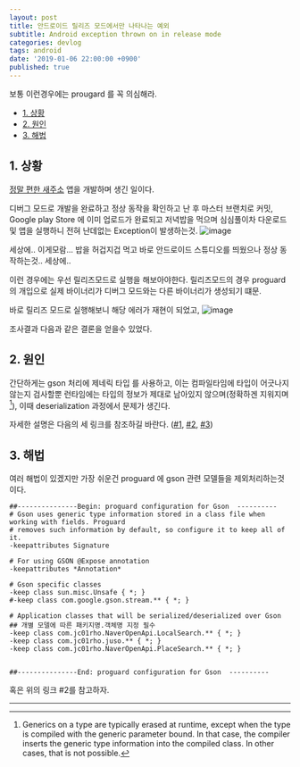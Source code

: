 ```yaml
---
layout: post
title: 안드로이드 릴리즈 모드에서만 나타나는 예외 
subtitle: Android exception thrown on in release mode
categories: devlog
tags: android
date: '2019-01-06 22:00:00 +0900'
published: true
---
```




보통 이런경우에는 prougard 를 꼭 의심해라.

<!-- TOC -->

- [1. 상황](#1-상황)
- [2. 원인](#2-원인)
- [3. 해법](#3-해법)

<!-- /TOC -->


## 1. 상황
[정말 편한 새주소](https://play.google.com/store/apps/details?id=com.jc01rho.juso) 앱을 개발하며 생긴 일이다.  

디버그 모드로 개발을 완료하고 정상 동작을 확인하고 난 후 마스터 브랜치로 커밋, Google play Store 에 이미 업로드가 완료되고 저녁밥을 먹으며 심심풀이차 다운로드 및 앱을 실행하니 전혀 난데없는 Exception이 발생하는것.
![image](https://user-images.githubusercontent.com/4989674/50735898-f87cc980-11f8-11e9-8a52-200ce157eaac.png)

세상에.. 이게모람... 밥을 허겁지겁 먹고 바로 안드로이드 스튜디오를 띄웠으나 정상 동작하는것.. 세상에..

이런 경우에는 우선 릴리즈모드로 실행을 해보아야한다. 릴리즈모드의 경우 proguard의 개입으로 실제 바이너리가 디버그 모드와는 다른 바이너리가 생성되기 떄문.

바로 릴리즈 모드로 실행해보니 해당 에러가 재현이 되었고,
![image](https://user-images.githubusercontent.com/4989674/50735958-adaf8180-11f9-11e9-86bc-b463dacc1982.png)

조사결과 다음과 같은 결론을 얻을수 있었다.

## 2. 원인

간단하게는 gson 처리에 제네릭 타입 <T>를 사용하고, 이는 컴파일타임에 타입이 어긋나지 않는지 검사할뿐 런타임에는 타입의 정보가 제대로 남아있지 않으며(정확하겐 지워지며[^1]), 이때 deserialization 과정에서 문제가 생긴다.

자세한 설명은 다음의 세 링크를 참조하길 바란다. ([#1](https://stackoverflow.com/questions/27253555/com-google-gson-internal-linkedtreemap-cannot-be-cast-to-my-class), [#2](https://stackoverflow.com/questions/27253555/com-google-gson-internal-linkedtreemap-cannot-be-cast-to-my-class), [#3](https://stackoverflow.com/questions/27253555/com-google-gson-internal-linkedtreemap-cannot-be-cast-to-my-class))




## 3. 해법
여러 해법이 있겠지만 가장 쉬운건 proguard 에 gson 관련 모델들을 제외처리하는것이다.
```
##---------------Begin: proguard configuration for Gson  ----------
# Gson uses generic type information stored in a class file when working with fields. Proguard
# removes such information by default, so configure it to keep all of it.
-keepattributes Signature

# For using GSON @Expose annotation
-keepattributes *Annotation*

# Gson specific classes
-keep class sun.misc.Unsafe { *; }
#-keep class com.google.gson.stream.** { *; }

# Application classes that will be serialized/deserialized over Gson
## 개별 모델에 따른 패키지명.객체명 지정 필수
-keep class com.jc01rho.NaverOpenApi.LocalSearch.** { *; }
-keep class com.jc01rho.juso.** { *; }
-keep class com.jc01rho.NaverOpenApi.PlaceSearch.** { *; }


##---------------End: proguard configuration for Gson  ----------
```


혹은 위의 링크 #2를 참고하자.



---
[^1]:Generics on a type are typically erased at runtime, except when the type is compiled with the generic parameter bound. In that case, the compiler inserts the generic type information into the compiled class. In other cases, that is not possible.